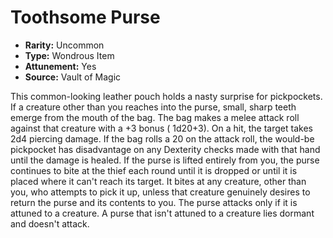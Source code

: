 # Toothsome Purse

- **Rarity:** Uncommon
- **Type:** Wondrous Item
- **Attunement:** Yes
- **Source:** Vault of Magic

This common-looking leather pouch holds a nasty surprise for pickpockets. If a creature other than you reaches into the purse, small, sharp teeth emerge from the mouth of the bag. The bag makes a melee attack roll against that creature with a +3 bonus ( 1d20+3). On a hit, the target takes 2d4 piercing damage. If the bag rolls a 20 on the attack roll, the would-be pickpocket has disadvantage on any Dexterity checks made with that hand until the damage is healed. If the purse is lifted entirely from you, the purse continues to bite at the thief each round until it is dropped or until it is placed where it can't reach its target. It bites at any creature, other than you, who attempts to pick it up, unless that creature genuinely desires to return the purse and its contents to you. The purse attacks only if it is attuned to a creature. A purse that isn't attuned to a creature lies dormant and doesn't attack.
